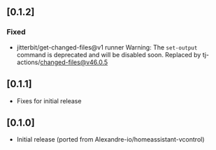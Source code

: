 <!-- https://developers.home-assistant.io/docs/add-ons/presentation#keeping-a-changelog -->

## [0.1.2]

### Fixed

- jitterbit/get-changed-files@v1 runner Warning: The `set-output` command is deprecated and will be disabled soon. Replaced by tj-actions/changed-files@v46.0.5

## [0.1.1]

- Fixes for initial release

## [0.1.0]

- Initial release (ported from Alexandre-io/homeassistant-vcontrol)

